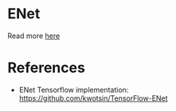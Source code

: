 # ENet

Read more [here](../../../papers/PaperReview.md)

# References

- ENet Tensorflow implementation: https://github.com/kwotsin/TensorFlow-ENet

